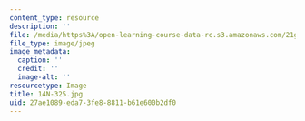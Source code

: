 ```yaml
---
content_type: resource
description: ''
file: /media/https%3A/open-learning-course-data-rc.s3.amazonaws.com/21g-503-japanese-iii-fall-2019/27ae1089eda73fe88811b61e600b2df0_14N-325.jpg
file_type: image/jpeg
image_metadata:
  caption: ''
  credit: ''
  image-alt: ''
resourcetype: Image
title: 14N-325.jpg
uid: 27ae1089-eda7-3fe8-8811-b61e600b2df0
---
```

